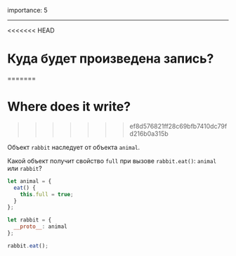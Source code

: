importance: 5

---

<<<<<<< HEAD
# Куда будет произведена запись?
=======
# Where does it write?
>>>>>>> ef8d576821ff28c69bfb7410dc79fd216b0a315b

Объект `rabbit` наследует от объекта `animal`.

Какой объект получит свойство `full` при вызове `rabbit.eat()`: `animal` или `rabbit`? 

```js
let animal = {
  eat() {
    this.full = true;
  }
};

let rabbit = {
  __proto__: animal
};

rabbit.eat();
```
